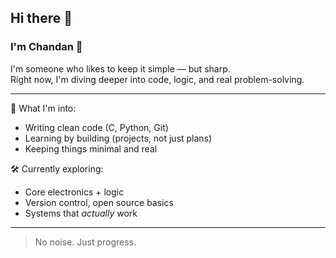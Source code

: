 ## Hi there 👋


### I'm Chandan 👋

I'm someone who likes to keep it simple — but sharp.  
Right now, I'm diving deeper into code, logic, and real problem-solving.

---

🧠 What I'm into:
- Writing clean code (C, Python, Git)
- Learning by building (projects, not just plans)
- Keeping things minimal and real

🛠️ Currently exploring:
- Core electronics + logic
- Version control, open source basics
- Systems that *actually* work

---

> No noise. Just progress.
